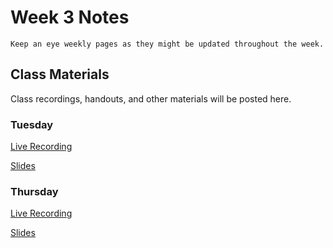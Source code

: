 Week 3 Notes
============================

```{note}
Keep an eye weekly pages as they might be updated throughout the week.
```

## Class Materials

Class recordings, handouts, and other materials will be posted here.

### Tuesday

[Live Recording](https://uci.zoom.us/rec/share/Z1QIdpd4HjKZYmqRN--ovrBYB7l1sjvXaYXeaNsLlqBBu3Mh1GHIZhEMvbyyWANL.qHuLCAZilP1mMKIR?startTime=1642542721000)

<a href="../resources/INF_134_W22_Week_3_Tu.pdf">Slides</a>

### Thursday

[Live Recording](https://uci.zoom.us/rec/share/eMROM7YbOc-Yl20tcTpPf8L6jgIkFIMyIrQFpC6v6Xy_Eex8ki3igSSogF4IYhe5.EcCzSFwP8CXlNPjP?startTime=1642715583000)

<a href="../resources/INF_134_W22_Week_3_Th.pdf">Slides</a>
